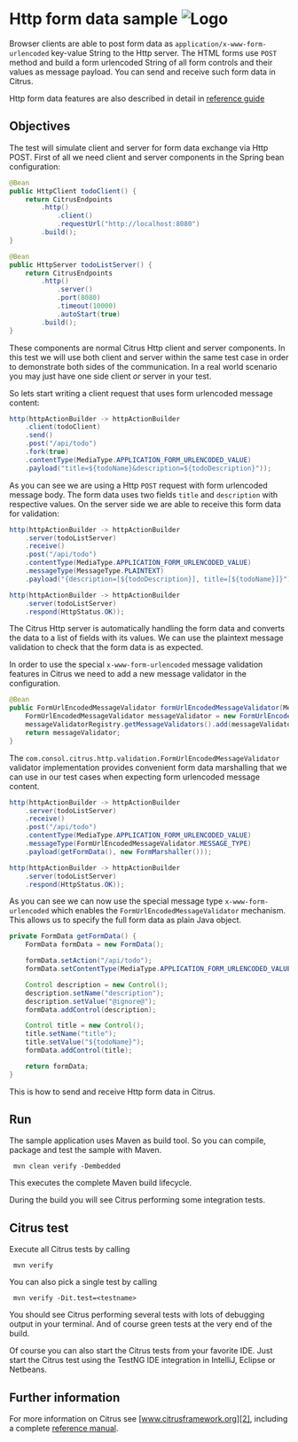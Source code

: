 Http form data sample ![Logo][1]
==============

Browser clients are able to post form data as `application/x-www-form-urlencoded` key-value String to the Http server. The HTML forms use `POST` method and build a
form urlencoded String of all form controls and their values as message payload. You can send and receive such form data in Citrus.

Http form data features are also described in detail in [reference guide][4]

Objectives
---------

The test will simulate client and server for form data exchange via Http POST. First of all we need client and server components in the Spring bean configuration:

```java
@Bean
public HttpClient todoClient() {
    return CitrusEndpoints
        .http()
            .client()
            .requestUrl("http://localhost:8080")
        .build();
}

@Bean
public HttpServer todoListServer() {
    return CitrusEndpoints
        .http()
            .server()
            .port(8080)
            .timeout(10000)
            .autoStart(true)
        .build();
}
```

These components are normal Citrus Http client and server components. In this test we will use both client and server within the same test case in order to demonstrate both sides
of the communication. In a real world scenario you may just have one side client *or* server in your test. 

So lets start writing a client request that uses form urlencoded message content:

```java
http(httpActionBuilder -> httpActionBuilder
    .client(todoClient)
    .send()
    .post("/api/todo")
    .fork(true)
    .contentType(MediaType.APPLICATION_FORM_URLENCODED_VALUE)
    .payload("title=${todoName}&description=${todoDescription}"));
```

As you can see we are using a Http `POST` request with form urlencoded message body. The form data uses two fields `title` and `description` with respective values. On the server side we are able 
to receive this form data for validation:

```java
http(httpActionBuilder -> httpActionBuilder
    .server(todoListServer)
    .receive()
    .post("/api/todo")
    .contentType(MediaType.APPLICATION_FORM_URLENCODED_VALUE)
    .messageType(MessageType.PLAINTEXT)
    .payload("{description=[${todoDescription}], title=[${todoName}]}"));

http(httpActionBuilder -> httpActionBuilder
    .server(todoListServer)
    .respond(HttpStatus.OK));
```

The Citrus Http server is automatically handling the form data and converts the data to a list of fields with its values. We can use the plaintext message validation to check that the form data is
as expected. 

In order to use the special `x-www-form-urlencoded` message validation features in Citrus we need to add a new message validator in the configuration.

```java
@Bean
public FormUrlEncodedMessageValidator formUrlEncodedMessageValidator(MessageValidatorRegistry messageValidatorRegistry) {
    FormUrlEncodedMessageValidator messageValidator = new FormUrlEncodedMessageValidator();
    messageValidatorRegistry.getMessageValidators().add(messageValidator);
    return messageValidator;
}
```

The `com.consol.citrus.http.validation.FormUrlEncodedMessageValidator` validator implementation provides convenient form data marshalling that we can use in our test cases when expecting form urlencoded message content.

```java
http(httpActionBuilder -> httpActionBuilder
    .server(todoListServer)
    .receive()
    .post("/api/todo")
    .contentType(MediaType.APPLICATION_FORM_URLENCODED_VALUE)
    .messageType(FormUrlEncodedMessageValidator.MESSAGE_TYPE)
    .payload(getFormData(), new FormMarshaller()));

http(httpActionBuilder -> httpActionBuilder
    .server(todoListServer)
    .respond(HttpStatus.OK));
```

As you can see we can now use the special message type `x-www-form-urlencoded` which enables the `FormUrlEncodedMessageValidator` mechanism. This allows us to specify the full form data as plain Java object.

```java
private FormData getFormData() {
    FormData formData = new FormData();

    formData.setAction("/api/todo");
    formData.setContentType(MediaType.APPLICATION_FORM_URLENCODED_VALUE);

    Control description = new Control();
    description.setName("description");
    description.setValue("@ignore@");
    formData.addControl(description);

    Control title = new Control();
    title.setName("title");
    title.setValue("${todoName}");
    formData.addControl(title);

    return formData;
}
```

This is how to send and receive Http form data in Citrus.

Run
---------

The sample application uses Maven as build tool. So you can compile, package and test the
sample with Maven.
 
     mvn clean verify -Dembedded
    
This executes the complete Maven build lifecycle.

During the build you will see Citrus performing some integration tests.

Citrus test
---------

Execute all Citrus tests by calling

     mvn verify

You can also pick a single test by calling

     mvn verify -Dit.test=<testname>

You should see Citrus performing several tests with lots of debugging output in your terminal. 
And of course green tests at the very end of the build.

Of course you can also start the Citrus tests from your favorite IDE.
Just start the Citrus test using the TestNG IDE integration in IntelliJ, Eclipse or Netbeans.

Further information
---------

For more information on Citrus see [www.citrusframework.org][2], including
a complete [reference manual][3].

 [1]: https://citrusframework.org/img/brand-logo.png "Citrus"
 [2]: https://citrusframework.org
 [3]: https://citrusframework.org/reference/html/
 [4]: https://citrusframework.org/reference/html#http

